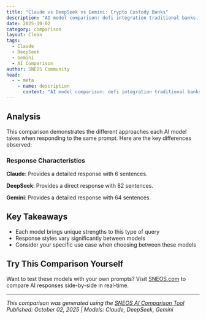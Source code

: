 ```yaml
---
title: "Claude vs DeepSeek vs Gemini: Crypto Custody Banks"
description: "AI model comparison: defi integration traditional banks..."
date: 2025-10-02
category: comparison
layout: Clean
tags:
  - Claude
  - DeepSeek
  - Gemini
  - AI Comparison
author: SNEOS Community
head:
  - - meta
    - name: description
      content: "AI model comparison: defi integration traditional banks..."
---
```


<ChatComparison
  title="Claude vs DeepSeek vs Gemini: Crypto Custody Banks"
  prompt="defi integration traditional banks"
  :responses='{
    "Claude": "# DeFi Integration with Traditional Banks: Current State and Future\n\n## Current Integration Trends\n\n### **Pilot Programs \u0026 Partnerships**\n- **JPMorgan**: JPM Coin for institutional settlements\n- **Goldman Sachs**: Crypto trading desk and custody services\n- **BNY Mellon**: Digital asset custody and settlement\n- **Societe Generale**: Blockchain bond issuance on public networks\n\n### **Key Integration Areas**\n\n#### 1. **Custody Services**\n- Banks offering crypto/DeFi asset custody\n- Institutional-grade security for digital assets\n- Regulatory-compliant storage solutions\n\n#### 2. **Payment Rails**\n- Stablecoin integration for cross-border payments\n- CBDC development and testing\n- Blockchain-based settlement systems\n\n#### 3. **Trading \u0026 Market Making**\n- Crypto trading desks\n- Liquidity provision to DeFi protocols\n- Institutional DeFi access platforms\n\n## Benefits for Traditional Banks\n\n### **Operational Efficiency**\n- 24/7 automated operations\n- Reduced settlement times\n- Lower transaction costs\n- Programmable compliance\n\n### **New Revenue Streams**\n- DeFi yield farming opportunities\n- Tokenization services\n- Blockchain consulting\n- Custody fee income\n\n### **Competitive Advantage**\n- Attracting crypto-native clients\n- Innovation leadership\n- Future-proofing business models\n\n## Challenges \u0026 Barriers\n\n### **Regulatory Compliance**\n- Unclear regulatory frameworks\n- AML/KYC requirements\n- Capital adequacy rules\n- Cross-jurisdictional complications\n\n### **Technical Hurdles**\n- Legacy system integration\n- Scalability concerns\n- Smart contract risks\n- Cybersecurity vulnerabilities\n\n### **Cultural Resistance**\n- Risk-averse institutional culture\n- Lack of blockchain expertise\n- Board-level skepticism\n- Regulatory uncertainty concerns\n\n## Implementation Strategies\n\n### **Gradual Integration Approach**\n\n#### **Phase 1: Research \u0026 Development**\n- Blockchain proof-of-concepts\n- Small-scale pilot programs\n- Staff education and training\n- Regulatory engagement\n\n#### **Phase 2: Controlled Deployment**\n- Limited DeFi service offerings\n- Select client pilot programs\n- Partnership with DeFi protocols\n- Risk management framework development\n\n#### **Phase 3: Full Integration**\n- Comprehensive DeFi product suite\n- White-label DeFi solutions\n- Direct protocol participation\n- Native blockchain infrastructure\n\n## Regulatory Landscape\n\n### **Current Developments**\n- **EU**: MiCA regulation implementation\n- **US**: Clarity on stablecoin regulations\n- **UK**: Digital asset framework development\n- **Asia**: Varying approaches (Singapore liberal, China restrictive)\n\n### **Key Regulatory Requirements**\n- Capital adequacy for crypto exposures\n- Operational resilience standards\n- Consumer protection measures\n- Systemic risk assessments\n\n## Future Outlook\n\n### **Short-term (1-2 years)**\n- Increased stablecoin adoption\n- More custody service offerings\n- CBDC pilot expansions\n- Enhanced crypto trading services\n\n### **Medium-term (3-5 years)**\n- Direct DeFi protocol integration\n- Tokenized traditional assets\n- Hybrid CeDeFi platforms\n- Regulatory clarity emergence\n\n### **Long-term (5\u002B years)**\n- Fully integrated blockchain banking\n- Native DeFi bank offerings\n- Traditional banking transformation\n- Potential banking disintermediation\n\n## Best Practices for Banks\n\n### **Risk Management**\n- Comprehensive due diligence on DeFi protocols\n- Smart contract auditing requirements\n- Liquidity risk assessment\n- Operational risk frameworks\n\n### **Strategic Partnerships**\n- Collaborate with established DeFi protocols\n- Partner with blockchain infrastructure providers\n- Engage with regulatory technology firms\n- Build fintech acquisition pipelines\n\n### **Technology Infrastructure**\n- Invest in blockchain-compatible systems\n- Develop API integration capabilities\n- Implement robust cybersecurity measures\n- Build internal blockchain expertise\n\n## Conclusion\n\nDeFi integration represents both a significant opportunity and challenge for traditional banks. Success will depend on careful strategic planning, regulatory compliance, and gradual implementation while maintaining existing strengths in risk management and customer service.\n\nThe banks that successfully navigate this transition will likely emerge as leaders in the next generation of financial services, while those that resist may face increasing competitive pressure from native DeFi and crypto-first institutions.",
    "DeepSeek": "Of course. This is one of the most significant and evolving trends in finance. The integration of Decentralized Finance (DeFi) with traditional banks is not a matter of *if* but *how* and *when*.\n\nHere\u2019s a comprehensive breakdown of DeFi integration with traditional banks, covering the drivers, models, challenges, and real-world examples.\n\n### The Core Motivation: Why Are Banks Interested?\n\nTraditional banks are exploring DeFi integration for several compelling reasons:\n\n1.  **Efficiency and Cost Reduction:** DeFi operates on automated smart contracts, removing intermediaries for processes like settlements, clearing, and compliance (via \u0022DeFi\u0022 legos). This can drastically reduce back-office costs and transaction times from days to minutes.\n2.  **New Revenue Streams:** Banks can offer new products like crypto-backed lending, staking-as-a-service, or access to higher-yield DeFi protocols to their clients, generating fee-based income.\n3.  **Competitive Pressure:** The rise of FinTech and CeFi (Centralized Finance) platforms (like Coinbase, Binance) is threatening banks\u0027 dominance. Integrating DeFi allows them to retain and attract a new generation of customers.\n4.  **Innovation and Modernization:** DeFi represents a technological leap. Banks risk becoming obsolete if they don\u0027t adopt the underlying blockchain technology to modernize their infrastructure.\n5.  **Transparency and Security:** While not without its risks, the transparent and immutable nature of blockchain can enhance audit trails and reduce certain types of fraud.\n\n---\n\n### Models of Integration: How Is It Happening?\n\nIntegration is occurring on a spectrum, from cautious exploration to full-scale adoption.\n\n#### 1. The \u0022Cautious On-Ramp\u0022 Model (Custody and Trading)\nThis is the most common starting point. Banks act as a regulated gateway between the traditional financial world and digital assets.\n*   **Custodial Services:** Banks like **BNY Mellon** and **J.P. Morgan** offer secure custody for digital assets (cryptocurrencies, tokenized securities) for their institutional clients.\n*   **Trading and Execution:** Banks like **Goldman Sachs** and **Morgan Stanley** provide access to cryptocurrency trading and derivatives for their wealth management clients.\n\n#### 2. The \u0022Bank-as-a-Verifier\u0022 Model (Tokenized Assets)\nBanks use their trusted position to bring real-world assets (RWAs) onto the blockchain.\n*   **Tokenization:** A bank can tokenize assets like bonds, equities, or real estate. The bank remains the legal issuer and custodian of the underlying asset, while the token represents ownership on a blockchain. This unlocks 24/7 trading, fractional ownership, and faster settlement.\n*   **Example:** **Soci\u00E9t\u00E9 G\u00E9n\u00E9rale** issued a digital bond on the Ethereum blockchain as a security token.\n\n#### 3. The \u0022Infrastructure Builder\u0022 Model (Private \u0026 Permissioned Blockchains)\nInstead of using public DeFi protocols, banks build their own controlled versions.\n*   **Permissioned DeFi:** Banks create private blockchain networks where only vetted participants (other banks, institutional clients) can operate. This allows them to use DeFi concepts like automated market makers (AMMs) and lending pools without the regulatory uncertainty of public mainnets.\n*   **Example:** **J.P. Morgan\u0027s Onyx** uses a permissioned blockchain (a variant of Ethereum) for intraday repo transactions, processing billions of dollars daily.\n\n#### 4. The \u0022Strategic Partnership\u0022 Model\nBanks partner with established crypto/DeFi native companies to leverage their expertise.\n*   **Example:** A traditional bank might partner with a company like **Fireblocks** (crypto infrastructure) or **Aave Arc** (DeFi lending protocol) to offer white-labeled DeFi services to their clients in a compliant manner.\n\n#### 5. The \u0022Full Hybrid\u0022 Model (The Future Vision)\nThis is the end goal for many: a seamless integration where a bank\u0027s customer can move between traditional and decentralized services within a single interface.\n*   A user could use their bank app to:\n    *   Take out a mortgage (traditional finance).\n    *   Use a portion of their stock portfolio as collateral in a DeFi lending protocol to get a flash loan (DeFi).\n    *   Use that loan for a time-sensitive investment.\n\n---\n\n### Major Challenges and Hurdles\n\nThis integration is not smooth sailing. Significant obstacles remain:\n\n1.  **Regulatory Uncertainty:** This is the single biggest barrier. Regulators worldwide are still grappling with how to classify DeFi activities (Are they securities? Who is liable?). Banks operate in a highly regulated environment and cannot take the risks that DeFi natives can.\n2.  **Technological Complexity:** Blockchain technology is fundamentally different from traditional banking IT. Banks face a steep learning curve and require significant investment in new talent and systems.\n3.  **Scalability and Interoperability:** Public blockchains like Ethereum can be slow and expensive. Banks need high-throughput, low-cost networks that can also communicate with each other (interoperability).\n4.  **Security Risks:** While blockchain itself is secure, the ecosystem is rife with risks like smart contract bugs, oracle manipulation, and key management failures. A single hack could be catastrophic for a bank\u0027s reputation.\n5.  **Cultural Clash:** The decentralized, open-source, and permissionless ethos of DeFi is at odds with the centralized, proprietary, and permissioned culture of traditional banking.\n\n---\n\n### Real-World Examples and Initiatives\n\n*   **J.P. Morgan:** A leader in this space with **Onyx Digital Assets**, processing billions in daily transactions. They have also executed DeFi trades on a public blockchain (Polygon).\n*   **BNY Mellon:** Launched a digital asset custody unit, recognizing digital assets as an emerging asset class alongside traditional stocks and bonds.\n*   **HSBC:** Recently launched a tokenized gold product for investors in Hong Kong, representing ownership in physical gold stored in a London vault.\n*   **Standard Chartered:** Heavily invested in the crypto space through its SC Ventures arm, including launching a crypto brokerage and exchange.\n*   **BNP Paribas:** Has been exploring tokenization of money market funds and investing in blockchain infrastructure companies.\n\n### The Future Outlook\n\nThe future will likely be **hybrid and multi-chain**. We will see:\n\n*   **The Rise of Institutional DeFi (I-Defi):** Permissioned versions of DeFi protocols that comply with KYC/AML laws, running on both private and eventually public blockchains with privacy layers.\n*   **Tokenization of Everything:** The most impactful use case. Everything from bonds and stocks to real estate and invoices will be represented as tokens on a blockchain, creating a unified global financial market.\n*   **Banks as Node Operators \u0026 Validators:** Banks will run nodes and participate in the consensus of both private and public networks, becoming integral to the infrastructure itself.\n\nIn conclusion, traditional banks are not trying to *become* DeFi. They are strategically **integrating its principles and technologies** to create a more efficient, modern, and competitive financial system. The journey is complex and fraught with challenges, but the potential rewards in cost savings, new revenue, and future relevance are too significant to ignore.",
    "Gemini": "DeFi (Decentralized Finance) integration with traditional banks is a hot topic, and a complex one.  Here\u0027s a breakdown of the key aspects, challenges, and potential paths forward:\n\n**Why Integrate DeFi with Traditional Banks?**\n\n*   **Access to New Markets and Revenue Streams:** DeFi offers new opportunities for banks to participate in lending, borrowing, trading, and yield farming.\n*   **Improved Efficiency and Transparency:** DeFi can automate processes, reduce intermediaries, and increase transparency in financial transactions.\n*   **Enhanced Customer Experience:**  DeFi can provide customers with access to innovative financial products and services, such as decentralized lending and yield-bearing accounts.\n*   **Attracting a Younger Demographic:** DeFi resonates with tech-savvy individuals who are interested in decentralized and permissionless finance.\n*   **Competitive Pressure:** Banks are facing increasing competition from FinTech companies and DeFi platforms. Integrating DeFi can help them stay competitive.\n*   **Financial Inclusion:** DeFi can potentially extend financial services to underserved populations who may not have access to traditional banking.\n\n**Potential Approaches to Integration**\n\nSeveral approaches are being explored:\n\n1.  **Custody Solutions:**\n    *   Banks could offer custody services for crypto assets, allowing customers to securely store their digital currencies. This is a relatively low-risk entry point.\n    *   Partnerships with existing crypto custodians are common.\n2.  **Wrapped Assets and Tokenization:**\n    *   Banks can create \u0022wrapped\u0022 versions of traditional assets (e.g., tokenized securities, stablecoins backed by fiat currency) that can be used within DeFi protocols.\n    *   This allows traditional assets to participate in DeFi markets and access DeFi liquidity.\n3.  **DeFi Protocol Integration (Permissioned DeFi):**\n    *   Banks can build or participate in permissioned (private or consortium) DeFi protocols.\n    *   These protocols offer the benefits of DeFi (automation, transparency) while maintaining regulatory compliance and control.\n4.  **Hybrid Solutions:**\n    *   Combine elements of traditional finance and DeFi to create new products and services.\n    *   For example, a bank could offer a DeFi-powered lending platform that complies with KYC/AML regulations.\n5.  **API Integration:**\n    *   Banks can use APIs (Application Programming Interfaces) to connect to DeFi protocols and exchange data.\n    *   This allows banks to offer DeFi services to their customers through existing banking platforms.\n6.  **Investing in DeFi Companies:**\n    *   Banks can invest in or acquire DeFi companies to gain access to their technology and expertise.\n\n**Challenges to Integration**\n\nThe integration of DeFi and traditional banks faces significant hurdles:\n\n*   **Regulatory Uncertainty:** DeFi is a relatively new and rapidly evolving space, and regulators are still grappling with how to regulate it. Clear regulatory frameworks are needed to provide banks with certainty and guidance.\n*   **KYC/AML Compliance:** DeFi\u0027s decentralized and often pseudonymous nature makes it challenging to comply with Know Your Customer (KYC) and Anti-Money Laundering (AML) regulations.\n*   **Security Risks:** DeFi protocols are vulnerable to hacks and exploits, which can result in significant financial losses. Banks need to implement robust security measures to protect their assets and their customers.\n*   **Scalability Issues:** Some DeFi protocols have limited scalability, which can hinder their ability to handle large transaction volumes.\n*   **Interoperability Challenges:**  Different DeFi protocols often operate in silos, making it difficult to seamlessly integrate them with traditional banking systems.\n*   **Volatility of Crypto Assets:** The volatility of cryptocurrencies can make it difficult for banks to manage risk and maintain capital requirements.\n*   **Lack of Standardization:** The lack of standardization in DeFi protocols and data formats can create integration challenges.\n*   **Technical Complexity:** DeFi can be technically complex, requiring banks to invest in new technology and expertise.\n*   **Organizational Culture:** Traditional banks often have a conservative culture that may be resistant to change and innovation.  They need to adapt and embrace new technologies to effectively integrate DeFi.\n*   **Legacy Systems:**  Outdated banking infrastructure can hinder integration with DeFi.  Banks need to modernize their systems to support DeFi technologies.\n*   **Smart Contract Risk:** Auditing and ensuring the security of smart contracts are crucial. Bugs in smart contracts can lead to exploits and loss of funds.\n*   **Oracle Manipulation:** DeFi protocols often rely on oracles (data feeds) to provide real-world information. Manipulation of oracles can lead to inaccurate data and financial losses.\n\n**Examples of DeFi Integration Efforts**\n\n*   **SIX Digital Exchange (SDX):**  The Swiss stock exchange is building a digital asset platform that integrates traditional finance and DeFi.\n*   **Societe Generale Forge:** The digital asset division of Societe Generale has been involved in issuing tokenized securities and experimenting with DeFi protocols.\n*   **JPMorgan Chase Onyx:** JPMorgan\u0027s blockchain unit is exploring the use of blockchain and DeFi for payments and other financial services.\n*   **Numerous Custody Solutions:** Many banks partner with or have developed internal crypto custody solutions.\n*   **Paxos:** Providing tokenization and stablecoin infrastructure to banks.\n\n**The Future of DeFi and Traditional Banking**\n\nThe integration of DeFi and traditional banking is likely to be a gradual process.  We are seeing the early stages of experimentation and exploration.  Over time, as regulations become clearer and technology matures, we can expect to see more widespread adoption of DeFi by traditional banks.  The future likely involves:\n\n*   **Increased Regulatory Clarity:**  Regulators will need to provide clear and consistent guidance on how DeFi can be integrated into the traditional financial system.\n*   **Development of Institutional-Grade DeFi Infrastructure:** More robust and secure DeFi infrastructure will be needed to support institutional adoption.\n*   **Greater Standardization:** The development of industry standards will facilitate interoperability and reduce integration costs.\n*   **Hybrid Models:** Hybrid models that combine the best of traditional finance and DeFi are likely to emerge.\n*   **Focus on Specific Use Cases:**  Banks are likely to focus on specific use cases where DeFi can provide the most value, such as lending, borrowing, and payments.\n\n**In Summary**\n\nDeFi offers significant potential benefits for traditional banks, but integration faces substantial challenges.  Successful integration will require careful planning, a strong understanding of DeFi technology, and a proactive approach to regulatory compliance.  It is a journey that requires collaboration between banks, DeFi developers, and regulators.  The future of finance will likely involve a blend of traditional and decentralized systems, creating a more efficient, transparent, and inclusive financial ecosystem.\n"
  }'
  published-date="10:41"
/>

## Analysis

This comparison demonstrates the different approaches each AI model takes when responding to the same prompt. Here are the key differences observed:

### Response Characteristics

**Claude**: Provides a detailed response with 6 sentences. 

**DeepSeek**: Provides a direct response with 82 sentences. 

**Gemini**: Provides a detailed response with 64 sentences. 

## Key Takeaways

- Each model brings unique strengths to this type of query
- Response styles vary significantly between models
- Consider your specific use case when choosing between these models

## Try This Comparison Yourself

Want to test these models with your own prompts? Visit [SNEOS.com](https://sneos.com) to compare AI responses side-by-side in real-time.

---

*This comparison was generated using the [SNEOS AI Comparison Tool](https://sneos.com)*
*Published: October 02, 2025 | Models: Claude, DeepSeek, Gemini*
